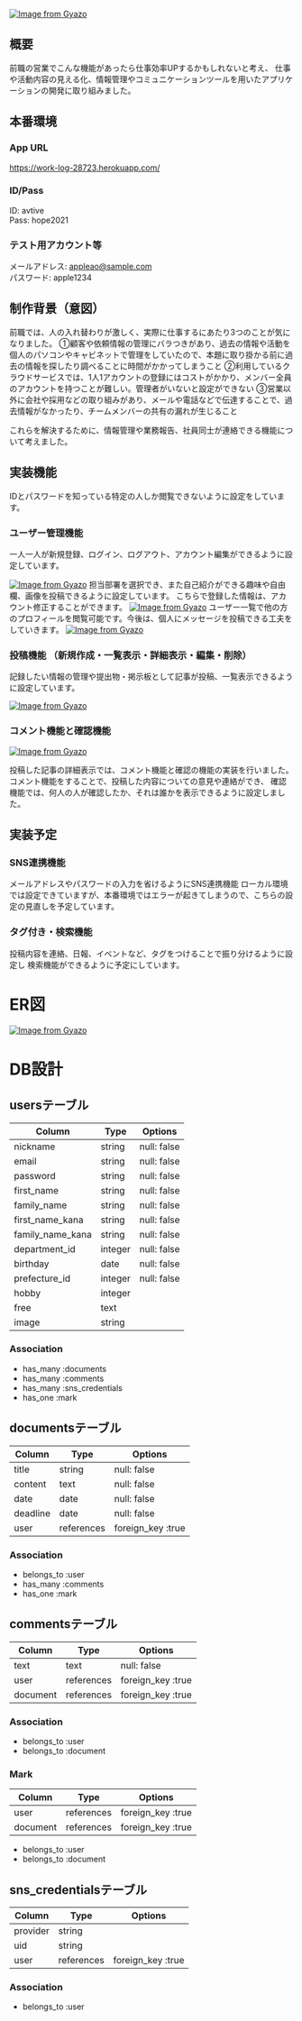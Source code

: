 [![Image from Gyazo](https://i.gyazo.com/4159a16bc80d09c31fd1ac2152b30420.png)](https://gyazo.com/4159a16bc80d09c31fd1ac2152b30420)


## 概要
前職の営業でこんな機能があったら仕事効率UPするかもしれないと考え、
仕事や活動内容の見える化、情報管理やコミュニケーションツールを用いたアプリケーションの開発に取り組みました。

## 本番環境
### App URL
https://work-log-28723.herokuapp.com/
### ID/Pass
  ID: avtive<br>
  Pass: hope2021
### テスト用アカウント等
メールアドレス: appleao@sample.com<br>
パスワード:    apple1234


## 制作背景（意図）
前職では、人の入れ替わりが激しく、実際に仕事するにあたり3つのことが気になりました。
①顧客や依頼情報の管理にバラつきがあり、過去の情報や活動を個人のパソコンやキャビネットで管理をしていたので、本題に取り掛かる前に過去の情報を探したり調べることに時間がかかってしまうこと
②利用しているクラウドサービスでは、1人1アカウントの登録にはコストがかかり、メンバー全員のアカウントを持つことが難しい。管理者がいないと設定ができない
③営業以外に会社や採用などの取り組みがあり、メールや電話などで伝達することで、過去情報がなかったり、チームメンバーの共有の漏れが生じること

これらを解決するために、情報管理や業務報告、社員同士が連絡できる機能について考えました。

## 実装機能
IDとパスワードを知っている特定の人しか閲覧できないように設定をしています。

### ユーザー管理機能
一人一人が新規登録、ログイン、ログアウト、アカウント編集ができるように設定しています。

[![Image from Gyazo](https://i.gyazo.com/237900a698a1ffbabfd12563aec67a30.png)](https://gyazo.com/237900a698a1ffbabfd12563aec67a30)
担当部署を選択でき、また自己紹介ができる趣味や自由欄、画像を投稿できるように設定しています。
こちらで登録した情報は、アカウント修正することができます。
[![Image from Gyazo](https://i.gyazo.com/c8aaa12c0a4677596114e353a45b8cd7.png)](https://gyazo.com/c8aaa12c0a4677596114e353a45b8cd7)
ユーザー一覧で他の方のプロフィールを閲覧可能です。今後は、個人にメッセージを投稿できる工夫をしていきます。
[![Image from Gyazo](https://i.gyazo.com/89ab9d1dc6520893e93fbb00fa9ecb03.jpg)](https://gyazo.com/89ab9d1dc6520893e93fbb00fa9ecb03)

### 投稿機能 （新規作成・一覧表示・詳細表示・編集・削除）
記録したい情報の管理や提出物・掲示板として記事が投稿、一覧表示できるように設定しています。


[![Image from Gyazo](https://i.gyazo.com/aa58e5839d11d783fbe3cb2cd199891a.jpg)](https://gyazo.com/aa58e5839d11d783fbe3cb2cd199891a)


### コメント機能と確認機能
[![Image from Gyazo](https://i.gyazo.com/15a57ffea3483b5e82f08fc7d823ed97.png)](https://gyazo.com/15a57ffea3483b5e82f08fc7d823ed97)

投稿した記事の詳細表示では、コメント機能と確認の機能の実装を行いました。
コメント機能をすることで、投稿した内容についての意見や連絡ができ、
確認機能では、何人の人が確認したか、それは誰かを表示できるように設定しました。

## 実装予定
### SNS連携機能
メールアドレスやパスワードの入力を省けるようにSNS連携機能
ローカル環境では設定できていますが、本番環境ではエラーが起きてしまうので、こちらの設定の見直しを予定しています。

### タグ付き・検索機能
投稿内容を連絡、日報、イベントなど、タグをつけることで振り分けるように設定し
検索機能ができるように予定にしています。


# ER図

[![Image from Gyazo](https://i.gyazo.com/24938f78cf4476e5dd0fea30b2ced212.png)](https://gyazo.com/24938f78cf4476e5dd0fea30b2ced212)

# DB設計


## usersテーブル

| Column           | Type     | Options     |
| ---------------- | -------- | ----------- |
| nickname         | string   | null: false |
| email            | string   | null: false |
| password         | string   | null: false |
| first_name       | string   | null: false |
| family_name      | string   | null: false |
| first_name_kana  | string   | null: false |
| family_name_kana | string   | null: false |
| department_id    | integer  | null: false |
| birthday         | date     | null: false |
| prefecture_id    | integer  | null: false |
| hobby            | integer  |             |
| free             | text     |             |
| image            | string   |             |

### Association
- has_many :documents
- has_many :comments
- has_many :sns_credentials
- has_one :mark


## documentsテーブル
 
| Column        | Type       | Options                  |
| ------------- | ---------- | ------------------------ |
| title         | string     | null: false              |
| content       | text       | null: false              |
| date          | date       | null: false              |
| deadline      | date       | null: false              |
| user          | references | foreign_key :true        |


### Association
- belongs_to :user
- has_many :comments
- has_one :mark


## commentsテーブル

| Column       | Type       | Options                       |
| ------------ | --------   | ----------------------------- |
| text         | text       | null: false                   |
| user         | references | foreign_key :true             |
| document     | references | foreign_key :true             |

### Association
- belongs_to :user
- belongs_to :document

### Mark
| Column       | Type       | Options                       |
| ------------ | --------   | ----------------------------- |
| user         | references | foreign_key :true             |
| document     | references | foreign_key :true             |

- belongs_to :user
- belongs_to :document



## sns_credentialsテーブル

| Column       | Type       | Options                       |
| ------------ | --------   | ----------------------------- |
| provider     | string     |                               |
| uid          | string     |                               |
| user         | references | foreign_key :true             |

### Association
- belongs_to :user
